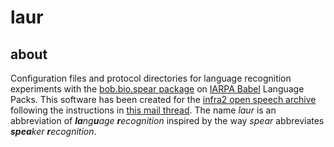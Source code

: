 #  laur

## about

Configuration files and protocol directories for language recognition
experiments with the [bob.bio.spear
package](https://github.com/bioidiap/bob.bio.spear) on [IARPA
Babel](https://www.iarpa.gov/index.php/research-programs/babel) Language
Packs.
This software has been created for the [infra2 open speech
archive](http://hlt.bme.hu/en/projects/speech) following the instructions in
[this mail
thread](https://groups.google.com/forum/#!topic/bob-devel/e4kNR-WCTQE).
The name _laur_ is an abbreviation of _**la**ng**u**age **r**ecognition_
inspired by the way _spear_ abbreviates _**spea**ker **r**ecognition_.
